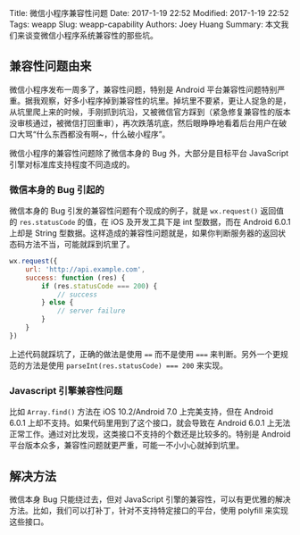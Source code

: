 Title: 微信小程序兼容性问题
Date: 2017-1-19 22:52
Modified: 2017-1-19 22:52
Tags: weapp
Slug: weapp-capability
Authors: Joey Huang
Summary: 本文我们来谈变微信小程序系统兼容性的那些坑。

## 兼容性问题由来

微信小程序发布一周多了，兼容性问题，特别是 Android 平台兼容性问题特别严重。据我观察，好多小程序掉到兼容性的坑里。掉坑里不要紧，更让人捉急的是，从坑里爬上来的时候，手刚抓到坑沿，又被微信官方踩到（紧急修复兼容性的版本没审核通过，被微信打回重审），再次跌落坑底，然后眼睁睁地看着后台用户在破口大骂“什么东西都没有啊~，什么破小程序”。

微信小程序的兼容性问题除了微信本身的 Bug 外，大部分是目标平台 JavaScript 引擎对标准库支持程度不同造成的。

### 微信本身的 Bug 引起的

微信本身的 Bug 引发的兼容性问题有个现成的例子，就是 `wx.request()` 返回值的 `res.statusCode` 的值，在 iOS 及开发工具下是 int 型数据，而在 Android 6.0.1 上却是 String 型数据。这样造成的兼容性问题就是，如果你判断服务器的返回状态码方法不当，可能就踩到坑里了。

```javascript
wx.request({
    url: 'http://api.example.com',
    success: function (res) {
        if (res.statusCode === 200) {
            // success
        } else {
            // server failure
        }
    }
})
```

上述代码就踩坑了，正确的做法是使用 `==` 而不是使用 `===` 来判断。另外一个更规范的方法是使用 `parseInt(res.statusCode) === 200` 来实现。

### Javascript 引擎兼容性问题

比如 `Array.find()` 方法在 iOS 10.2/Android 7.0 上完美支持，但在 Android 6.0.1 上却不支持。如果代码里用到了这个接口，就会导致在 Android 6.0.1 上无法正常工作。通过对比发现，这类接口不支持的个数还是比较多的。特别是 Android 平台版本众多，兼容性问题就更严重，可能一不小小心就掉到坑里。

## 解决方法

微信本身 Bug 只能绕过去，但对 JavaScript 引擎的兼容性，可以有更优雅的解决方法。比如，我们可以打补丁，针对不支持特定接口的平台，使用 polyfill 来实现这些接口。